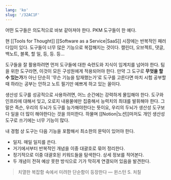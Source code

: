 ```yaml
---
lang: 'ko'
slug: '/32AC1F'
---
```


어떤 도구들은 의도적으로 바보 같아져야 한다. PKM 도구들이 한 예다.

현 [[Tools for Thought]] [[Software as a Service|SaaS]] 시장에는 반복적인 패러다임이 있다. 도구들이 너무 많은 기능으로 복잡해지는 것이다. 캘린더, 오브젝트, 댓글, 백노트, 블록, 할 일, 등, 등. 등...

도구들을 잘 활용하려면 먼저 도구들에 대한 숙련도와 지식이 임계치를 넘어야 한다. 팀을 위한 도구라면, 이것이 모든 구성원에게 적용되어야 한다.
만약 그 도구로 **무엇을 할 수 있는가**가 아닌 단순히 '무슨 기능을 탑재했는가'로 도구를 고른다면 마치 시험 공부할 때 하라는 공부는 안하고 노트 필기만 예쁘게 하고 있는 꼴이다.

생산성 도구를 성공적으로 사용하려면, 어느 순간에는 강력하게 몰입해야 한다. 도구와 인프라에 대해서 잊고, 오로지 내용물에만 집중해서 능력치의 최대를 발휘해야 한다. 그말은 즉슨, 우리의 두뇌가 도구를 능가해야한다는 뜻이요, 우리의 두뇌가 생산성 도구보다 일을 더 많이 해야한다는 것을 의미한다. 하물며 [[Notion|노션]]마저도 개인 생산성 도구로 쓰기에는 너무 기능이 많다.

내 경험 상 도구는 다음 기능을 포함해서 최소한의 문턱이 있어야 한다.

- 일지. 매일 일지를 쓴다.
- 거기에서부터 반복적인 개념을 이중 대괄호로 묶어 정리한다.
- 정기적으로 이중 대괄호된 키워드들을 탐색한다. 상세 정보를 적어본다.
- 두 개념이 전혀 예상 못한 방식으로 기가 막히게 연결되어 있음을 발견한다.

> 치열한 복잡함 속에서 미려한 단순함이 등장한다 — 윈스턴 S. 처칠
